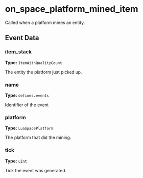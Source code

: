 # on_space_platform_mined_item

Called when a platform mines an entity.

## Event Data

### item_stack

**Type:** `ItemWithQualityCount`

The entity the platform just picked up.

### name

**Type:** `defines.events`

Identifier of the event

### platform

**Type:** `LuaSpacePlatform`

The platform that did the mining.

### tick

**Type:** `uint`

Tick the event was generated.

